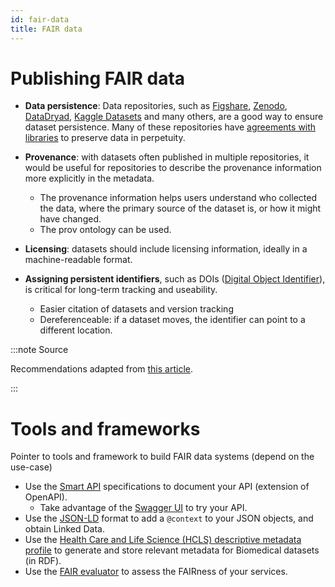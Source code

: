 ```yaml
---
id: fair-data
title: FAIR data
---
```


# Publishing FAIR data

* **Data persistence**: Data repositories, such as [Figshare](https://figshare.com/), [Zenodo](https://zenodo.org/), [DataDryad](https://datadryad.org/), [Kaggle Datasets](https://www.kaggle.com/datasets) and many others, are a good way to ensure dataset persistence. Many of these repositories have [agreements with libraries](https://knowledge.figshare.com/articles/item/preservation-and-continuity-of-access-policy) to preserve data in perpetuity.
* **Provenance**: with datasets often published in multiple repositories, it would be useful for repositories to describe the provenance information more explicitly in the metadata. 
  * The provenance information helps users  understand who collected the data, where the primary source of the  dataset is, or how it might have changed. 
  * The prov ontology can be used. 
* **Licensing**: datasets should include licensing information, ideally in a  machine-readable format. 

* **Assigning persistent identifiers**, such as DOIs ([Digital Object Identifier](https://www.doi.org/)), is critical for long-term tracking and useability.
  * Easier citation of datasets and version tracking
  * Dereferenceable: if a dataset moves, the  identifier can point to a different location.

:::note Source

Recommendations adapted from [this article](https://ai.googleblog.com/2020/08/an-analysis-of-online-datasets-using.html).

:::

# Tools and frameworks

Pointer to tools and framework to build FAIR data systems (depend on the use-case)

* Use the [Smart API](https://smart-api.info) specifications to document your API (extension of OpenAPI).
  * Take advantage of the [Swagger UI](https://swagger.io/tools/swagger-ui/) to try your API.
* Use the [JSON-LD](https://json-ld.org/) format to add a `@context` to your JSON objects, and obtain Linked Data.
* Use the [Health Care and Life Science (HCLS) descriptive metadata profile](https://www.w3.org/TR/hcls-dataset/) to generate and store relevant metadata for Biomedical datasets (in RDF).
* Use the [FAIR evaluator](https://fairsharing.github.io/FAIR-Evaluator-FrontEnd/) to assess the FAIRness of your services.

